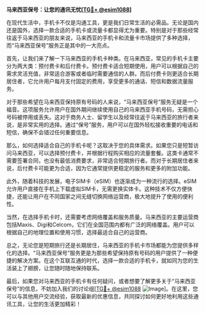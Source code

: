 **马来西亚保号：让您的通讯无忧[[TG💪+ @esim1088](https://t.me/s/esim1088)]**

在现代生活中，手机卡不仅是沟通工具，更是我们日常生活的必需品。无论是国内还是国外，选择一款合适的手机卡或流量卡都显得尤为重要。特别是对于那些经常往返于马来西亚的朋友来说，马来西亚的手机卡和流量卡市场提供了多种选择，而“马来西亚保号”服务正是其中的一大亮点。

首先，让我们来了解一下马来西亚的手机卡种类。在马来西亚，常见的手机卡主要分为两大类：预付费卡和后付费卡。预付费卡适合短期使用，用户可以根据自己的需求灵活充值，非常适合游客或者临时需要通信的人群。而后付费卡则更适合长期居住者，它允许用户每月支付固定的费用，享受更多的通话、短信和数据流量服务。

对于那些希望在马来西亚保持原有号码的人来说，“马来西亚保号”服务无疑是一个福音。这项服务允许用户在国外期间继续使用自己的马来西亚手机号码，无需担心号码被停用或丢失。这对于商务人士、留学生以及经常往返于马来西亚的旅行者来说，是非常实用的选择。通过“保号”服务，用户可以在国外轻松接收重要的电话和短信，确保不会错过任何重要信息。

那么，如何选择适合自己的手机卡呢？这取决于您的具体需求。如果您只是短暂访问马来西亚，可以选择预付费卡，并根据行程购买相应的流量套餐。这类卡通常不需要签署合同，也没有最低消费要求，非常适合短期旅行者。而对于长期居住者来说，后付费卡可能更为合适，因为它通常提供更稳定的服务和更多的附加功能。

此外，随着科技的发展，电子SIM卡（eSIM）也逐渐成为一种流行的选择。eSIM允许用户直接在手机上下载虚拟SIM卡，无需更换实体卡。这种技术不仅方便快捷，还能让用户在不同国家之间无缝切换网络运营商，极大地提升了使用的便利性。

当然，在选择手机卡时，还需要考虑网络覆盖和服务质量。马来西亚的主要运营商包括Maxis、Digi和Celcom，它们在全国范围内都有广泛的网络覆盖。用户可以根据自己的地理位置和使用习惯，选择最适合自己的运营商。

总之，无论您是短期旅行还是长期居住，马来西亚的手机卡市场都能为您提供多样化的选择。“马来西亚保号”服务更是为那些希望保持原有号码的用户提供了一种便捷的解决方案。在这个互联互通的时代，选择一款合适的手机卡，就如同为您的生活装上了翅膀，让您随时随地保持联系。

最后，如果您对马来西亚的手机卡有任何疑问，或者想要了解更多关于“马来西亚保号”的信息，不妨加入我们的讨论组[[TG💪+ @esim1088](https://t.me/s/esim1088) ![Image](https://i.postimg.cc/4NQfJmqS/Snipaste-2025-05-13-00-14-12.png)]。在这里，您可以与其他用户交流经验，获取最新的优惠信息，共同探讨如何更好地利用这些通讯工具，让您的生活更加精彩！